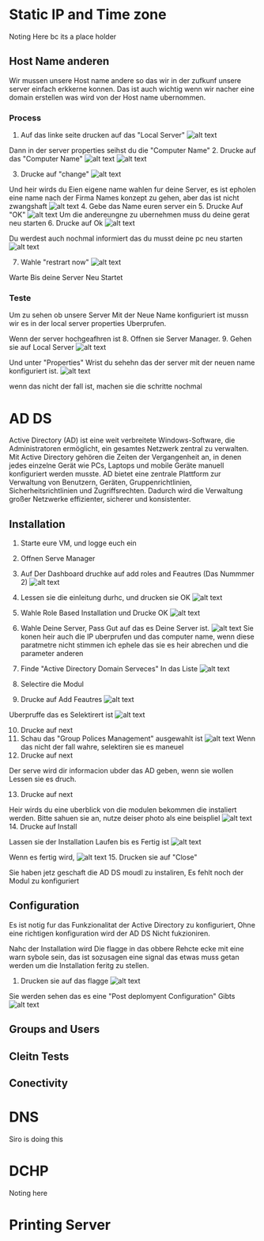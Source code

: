 # Static IP and Time zone
Noting Here bc its a place holder

## Host Name anderen
Wir mussen unsere Host name andere so das wir in der zufkunf unsere server einfach erkkerne konnen. Das ist auch wichtig wenn wir nacher eine domain erstellen was wird von der Host name ubernommen.

### Process
1. Auf das linke seite drucken auf das "Local Server"
![alt text](image.png)

Dann in der server properties seihst du die "Computer Name"
2. Drucke auf das "Computer Name"
![alt text](image-1.png)
![alt text](image-2.png)

3. Drucke auf "change"
![alt text](image-3.png)

Und heir wirds du Eien eigene name wahlen fur deine Server, es ist epholen eine name nach der Firma Names konzept zu gehen, aber das ist nicht zwangshaft
![alt text](image-4.png)
4. Gebe das Name euren server ein
5. Drucke Auf "OK"
![alt text](image-5.png)
Um die andereungne zu ubernehmen muss du deine gerat neu starten
6. Drucke auf Ok
![alt text](image-6.png)

Du werdest auch nochmal informiert das du musst deine pc neu starten
![alt text](image-7.png)

7. Wahle "restrart now"
![alt text](image-8.png)

Warte Bis deine Server Neu Startet

### Teste
Um zu sehen ob unsere Server Mit der Neue Name konfiguriert ist mussn wir es in der local server properties Uberprufen.

Wenn der server hochgeafhren ist
8. Offnen sie Server Manager.
9. Gehen sie auf Local Server
![alt text](image.png)

Und unter "Properties" Wrist du sehehn das der server mit der neuen name konfiguriert ist.
![alt text](image-9.png)

wenn das nicht der fall ist, machen sie die schritte nochmal

# AD DS
Active Directory (AD) ist eine weit verbreitete Windows-Software, die Administratoren ermöglicht, ein gesamtes Netzwerk zentral zu verwalten. Mit Active Directory gehören die Zeiten der Vergangenheit an, in denen jedes einzelne Gerät wie PCs, Laptops und mobile Geräte manuell konfiguriert werden musste.
AD bietet eine zentrale Plattform zur Verwaltung von Benutzern, Geräten, Gruppenrichtlinien, Sicherheitsrichtlinien und Zugriffsrechten. Dadurch wird die Verwaltung großer Netzwerke effizienter, sicherer und konsistenter.

## Installation
1. Starte eure VM, und logge euch ein
2. Offnen Serve Manager

3. Auf Der Dashboard druchke auf add roles and Feautres (Das Nummmer 2)
![alt text](image-10.png) 

4. Lessen sie die einleitung durhc, und drucken sie OK
![alt text](image-11.png)

5. Wahle Role Based Installation und Drucke OK
![alt text](image-12.png)

6. Wahle Deine Server, Pass Gut auf das es Deine Server ist.
![alt text](image-13.png)
Sie konen heir auch die IP uberprufen und das computer name, wenn diese paratmetre nicht stimmen ich ephele das sie es heir abrechen und die parameter anderen

7. Finde "Active Directory Domain Serveces" In das Liste
![alt text](image-14.png)

8. Selectire die Modul
9. Drucke auf Add Feautres
![alt text](image-15.png)

Uberpruffe das es Selektirert ist
![alt text](image-16.png) 

10. Drucke auf next
11. Schau das "Group Polices Management" ausgewahlt ist
![alt text](image-17.png)
Wenn das nicht der fall wahre, selektiren sie es maneuel
12. Drucke auf next

Der serve wird dir informacion ubder das AD geben, wenn sie wollen Lessen sie es druch.

13. Drucke auf next

Heir wirds du eine uberblick von die modulen bekommen die instaliert werden. Bitte sahuen sie an, nutze deiser photo als eine beispliel
![alt text](image-18.png)
14. Drucke auf Install

Lassen sie der Installation Laufen bis es Fertig ist
![alt text](image-19.png)

Wenn es fertig wird,
![alt text](image-20.png)
15. Drucken sie auf "Close"

Sie haben jetz geschaft die AD DS moudl zu instaliren, Es fehlt noch der Modul zu konfiguriert



## Configuration
Es ist notig fur das Funkzionalitat der Active Directory zu konfiguriert, Ohne eine richtigen konfiguration wird der AD DS Nicht fukzioniren.

Nahc der Installation wird Die flagge in das obbere Rehcte ecke mit eine warn sybole sein, das ist sozusagen eine signal das etwas muss getan werden um die Installation feritg zu stellen.

1. Drucken sie auf das flagge
![alt text](image-21.png)

Sie werden sehen das es eine "Post deplomyent Configuration" Gibts
![alt text](image-22.png)



## Groups and Users

## Cleitn Tests

## Conectivity


# DNS
Siro is doing this



# DCHP
Noting here

# Printing Server
